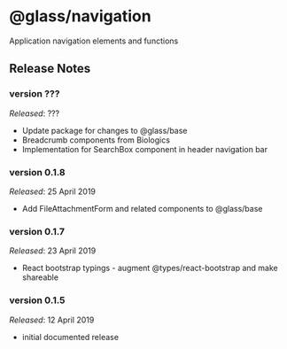 # @glass/navigation

Application navigation elements and functions

## Release Notes ##

### version ???
*Released*: ???
* Update package for changes to @glass/base
* Breadcrumb components from Biologics
* Implementation for SearchBox component in header navigation bar

### version 0.1.8
*Released*: 25 April 2019
* Add FileAttachmentForm and related components to @glass/base

### version 0.1.7
*Released*: 23 April 2019
* React bootstrap typings - augment @types/react-bootstrap and make shareable

### version 0.1.5
*Released*: 12 April 2019
* initial documented release